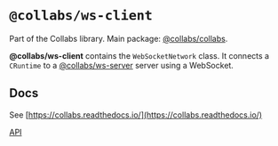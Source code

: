 # `@collabs/ws-client`

Part of the Collabs library. Main package: [@collabs/collabs](https://www.npmjs.com/package/@collabs/collabs).

**@collabs/ws-client** contains the `WebSocketNetwork` class. It connects a `CRuntime` to a [@collabs/ws-server](https://www.npmjs.com/package/@collabs/ws-server) server using a WebSocket.

## Docs

<!-- TODO: Link to specific docs page instead of whole site -->

See [https://collabs.readthedocs.io/](https://collabs.readthedocs.io/)

[API](https://collabs.readthedocs.io/en/latest/api/ws-client)
